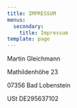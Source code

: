 ```yaml
---
title: IMPRESSUM
menus:
  secondary:
    title: Impressum
template: page
---
```

Martin Gleichmann

Mathildenhöhe 23

07356 Bad Lobenstein

USt DE295637102